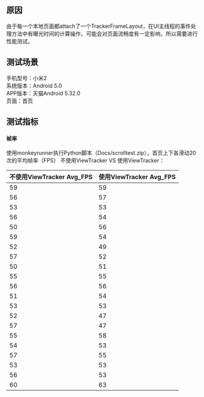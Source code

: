## 原因
由于每一个本地页面都attach了一个TrackerFrameLayout，在UI主线程的事件处理方法中有曝光时间的计算操作，可能会对页面流畅度有一定影响，所以需要进行性能测试。

## 测试场景
手机型号：小米2 <br>
系统版本：Android 5.0 <br>
APP版本：天猫Android 5.32.0 <br>
页面：首页

## 测试指标
#### 帧率
使用monkeyrunner执行Python脚本（Docs/scrolltest.zip），首页上下各滑动20次的平均帧率（FPS） 不使用ViewTracker VS 使用ViewTracker：

不使用ViewTracker Avg_FPS | 使用ViewTracker Avg_FPS
-------------|-------------
59           | 59
56           | 57
53           | 53
56           | 54
50           | 56
59           | 54
52           | 49
57           | 52
50           | 51
55           | 55
56           | 56
51           | 54
53           | 53
52           | 47
57           | 47
55           | 58
54           | 53
57           | 55
53           | 53
56           | 53
60           | 63

